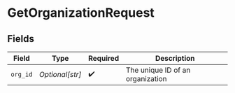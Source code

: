 # GetOrganizationRequest


## Fields

| Field                            | Type                             | Required                         | Description                      |
| -------------------------------- | -------------------------------- | -------------------------------- | -------------------------------- |
| `org_id`                         | *Optional[str]*                  | :heavy_check_mark:               | The unique ID of an organization |